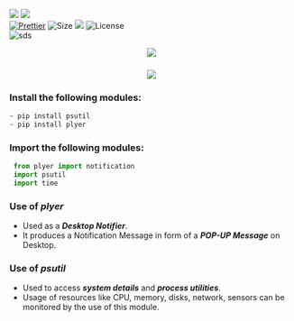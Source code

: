 ![](http://ForTheBadge.com/images/badges/made-with-python.svg)
![](https://forthebadge.com/images/badges/built-by-developers.svg)</br>
[![Prettier](https://img.shields.io/badge/Code%20Style-Prettier-red.svg)](https://github.com/prettier/prettier)
![Size](https://img.shields.io/github/repo-size/Iamtripathisatyam/Battery_Charge_Notifier?color=red&label=Repo%20Size%20)
![](https://img.shields.io/tokei/lines/github/Iamtripathisatyam/Battery_Charge_Notifier?color=red&label=Lines%20of%20Code)
![License](https://img.shields.io/badge/License-MIT-red.svg)</br>
![sds](https://profile-counter.glitch.me/{Battery_Charge_Notifier}/count.svg)

<p align="center">
<a href="https://github.com/Iamtripathisatyam/Battery_Charge_Notifier/blob/main/Battery_Charging.py"><img src="https://cutt.ly/sblvu2Y" /></a>
</p>

### <h3 align="center"><a href="https://github.com/Iamtripathisatyam/Battery_Charge_Notifier/blob/main/Battery_Charging.py"><img src="https://img.shields.io/badge/-BATTERY CHARGING NOTIFIER-black?logo=python&logoColor=yellow&style=flat-square"></a><h3/>

### Install the following modules:
```python
~ pip install psutil
~ pip install plyer
```             
### Import the following modules:
```python 
 from plyer import notification
 import psutil
 import time
```
### Use of ***plyer*** 
   - Used as a ***Desktop Notifier***. 
   - It produces a Notification Message in form of a ***POP-UP Message*** on Desktop.
### Use of ***psutil***
   - Used to access ***system details*** and ***process utilities***. 
   - Usage of resources like CPU, memory, disks, network, sensors can be monitored by the use of this module.

